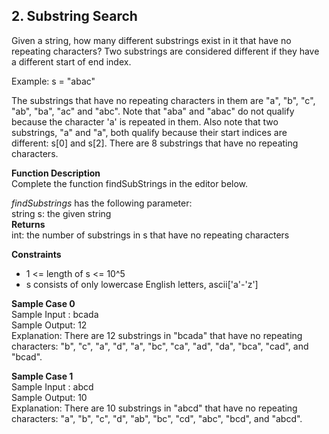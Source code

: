 ## 2. Substring Search
Given a string, how many different substrings exist in it that have no repeating characters? Two substrings are considered different if they have a different start of end index.

Example:
s = "abac"

The substrings that have no repeating characters in them are "a", "b", "c", "ab", "ba", "ac" and "abc". Note that "aba" and "abac" do not qualify because the character 'a' is repeated in them. Also note that two substrings, "a" and "a", both qualify because their start indices are different: s[0] and s[2]. There are 8 substrings that have no repeating characters.

**Function Description**  
Complete the function findSubStrings in the editor below.

_findSubstrings_ has the following parameter:  
string s: the given string  
**Returns**  
int: the number of substrings in s that have no repeating characters

**Constraints**
- 1 <= length of s <= 10^5
- s consists of only lowercase English letters, ascii['a'-'z']

**Sample Case 0**  
Sample Input : bcada  
Sample Output: 12  
Explanation: There are 12 substrings in "bcada" that have no repeating characters: "b", "c", "a", "d", "a", "bc", "ca", "ad", "da", "bca", "cad", and "bcad".

**Sample Case 1**  
Sample Input : abcd  
Sample Output: 10  
Explanation: There are 10 substrings in "abcd" that have no repeating characters: "a", "b", "c", "d", "ab", "bc", "cd", "abc", "bcd", and "abcd".


